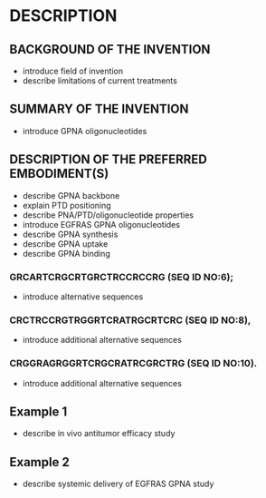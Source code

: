 # DESCRIPTION

## BACKGROUND OF THE INVENTION

- introduce field of invention
- describe limitations of current treatments

## SUMMARY OF THE INVENTION

- introduce GPNA oligonucleotides

## DESCRIPTION OF THE PREFERRED EMBODIMENT(S)

- describe GPNA backbone
- explain PTD positioning
- describe PNA/PTD/oligonucleotide properties
- introduce EGFRAS GPNA oligonucleotides
- describe GPNA synthesis
- describe GPNA uptake
- describe GPNA binding

### GRCARTCRGCRTGRCTRCCRCCRG (SEQ ID NO:6);

- introduce alternative sequences

### CRCTRCCRGTRGGRTCRATRGCRTCRC (SEQ ID NO:8),

- introduce additional alternative sequences

### CRGGRAGRGGRTCRGCRATRCGRCTRG (SEQ ID NO:10).

- introduce additional alternative sequences

## Example 1

- describe in vivo antitumor efficacy study

## Example 2

- describe systemic delivery of EGFRAS GPNA study

